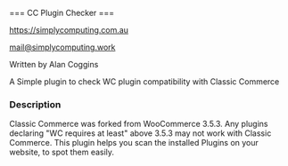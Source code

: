 === CC Plugin Checker ===

https://simplycomputing.com.au

mail@simplycomputing.work

Written by Alan Coggins


A Simple plugin to check WC plugin compatibility with Classic Commerce

### Description

Classic Commerce was forked from WooCommerce 3.5.3.
Any plugins declaring "WC requires at least" above 3.5.3 may not work with Classic Commerce.
This plugin helps you scan the installed Plugins on your website, to spot them easily.
